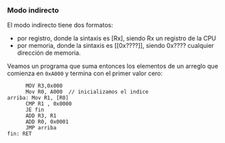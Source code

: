 
### Modo indirecto

El modo indirecto tiene dos formatos:

* por registro, donde la sintaxis es [Rx], siendo Rx un registro de la CPU
* por memoria, donde la sintaxis es [[0x????]], siendo 0x???? cualquier dirección de memoria.

Veamos un programa que suma entonces los elementos de un arreglo que comienza en 
`0xA000` y termina con el primer valor cero:

```
      MOV R3,0x000
      Mov R0, A000  // inicializamos el indice
arriba: Mov R1, [R0]
      CMP R1 , 0x0000
      JE fin
      ADD R3, R1
      ADD R0, 0x0001 
      JMP arriba
fin: RET
```


### 